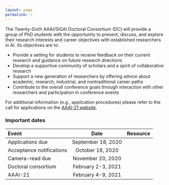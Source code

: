 ```yaml
---
layout: page
permalink: /
---
```


The Twenty-Sixth AAAI/SIGAI Doctoral Consortium (DC) will provide a group of PhD students with the opportunity to present, discuss, and explore their research interests and career objectives with established researchers in AI. Its objectives are to:
- Provide a setting for students to receive feedback on their current research and guidance on future research directions
- Develop a supportive community of scholars and a spirit of collaborative research
- Support a new generation of researchers by offering advice about academic, research, industrial, and nontraditional career paths
- Contribute to the overall conference goals through interaction with other researchers and participation in conference events

For additional information (e.g., application procedures) please refer to the call for applications on the [AAAI-21 website](https://aaai.org/Conferences/AAAI-21/aaai21dccall/).


### Important dates

| Event       | Date     | Resource     |
| :------------- | :----------: | -----------: |
|  Applications due | September 18, 2020  |    |
|  Acceptance notifications | October 16, 2020 | |
|  Camera-read due | November 20, 2020 | |
|  Doctoral consortium | February 2-3, 2021 | |
|  AAAI-21 | February 4-9, 2021 | |
